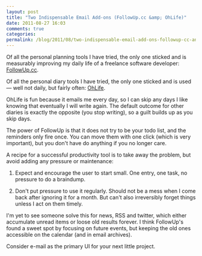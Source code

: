 ```yaml
---
layout: post
title: "Two Indispensable Email Add-ons (FollowUp.cc &amp; OhLife)"
date: 2011-08-27 16:03
comments: true
categories:
permalink: /blog/2011/08/two-indispensable-email-add-ons-followup-cc-and-ohlife/
---
```


Of all the personal planning tools I have tried, the only one sticked and is measurably improving my daily life of a freelance software developer: [FollowUp.cc](http://www.followup.cc/faq.php).

Of all the personal diary tools I have tried, the only one sticked and is used — well not daily, but fairly often: [OhLife](https://ohlife.com/).

OhLife is fun because it emails me every day, so I can skip any days I like knowing that eventually I will write again. The default outcome for other diaries is exactly the opposite (you stop writing), so a guilt builds up as you skip days.

The power of FollowUp is that it does not try to be your todo list, and the reminders only fire once. You can move them with one click (which is very important), but you don't have do anything if you no longer care.

A recipe for a successful productivity tool is to take away the problem, but avoid adding any pressure or maintenance:

1. Expect and encourage the user to start small. One entry, one task, no pressure to do a braindump.

2. Don't put pressure to use it regularly. Should not be a mess when I come back after ignoring it for a month. But can't also irreversibly forget things unless I act on them timely.

I'm yet to see someone solve this for news, RSS and twitter, which either accumulate unread items or loose old results forever. I think FollowUp's found a sweet spot by focusing on future events, but keeping the old ones accessible on the calendar (and in email archives).

Consider e-mail as the primary UI for your next little project.
